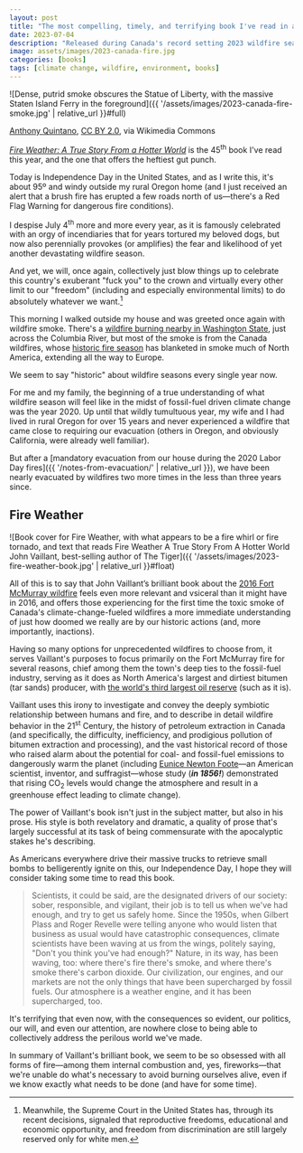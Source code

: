 ```yaml
---
layout: post
title: "The most compelling, timely, and terrifying book I've read in a long time"
date: 2023-07-04
description: "Released during Canada's record setting 2023 wildfire season, John Vaillant’s book about a 2016 Canada wildfire—and the many combustive factors that led to it—is among the most compelling books I've read in a long time."
image: assets/images/2023-canada-fire.jpg
categories: [books]
tags: [climate change, wildfire, environment, books]
---
```


![Dense, putrid smoke obscures the Statue of Liberty, with the massive Staten Island Ferry in the foreground]({{ '/assets/images/2023-canada-fire-smoke.jpg' | relative_url }}#full)
<figcaption><a href="https://commons.wikimedia.org/wiki/File:Quebec_Canada_Wildfire_Smoke_Consumes_New_Jersey_and_New_York_City_June_7_2023_-_52959378738.jpg">Anthony Quintano</a>, <a href="https://creativecommons.org/licenses/by/2.0">CC BY 2.0</a>, via Wikimedia Commons</figcaption>

<cite><a href="https://www.penguinrandomhouse.com/books/554938/fire-weather-by-john-vaillant/">Fire Weather: A True Story From a Hotter World</a></cite> is the 45<sup>th</sup> book I've read this year, and the one that offers the heftiest gut punch.

Today is Independence Day in the United States, and as I write this, it's about 95º and windy outside my rural Oregon home (and I just received an alert that a brush fire has erupted a few roads north of us—there's a Red Flag Warning for dangerous fire conditions). 

I despise July 4<sup>th</sup> more and more every year, as it is famously celebrated with an orgy of incendiaries that for years tortured my beloved dogs, but now also perennially provokes (or amplifies) the fear and likelihood of yet another devastating wildfire season. 

And yet, we will, once again, collectively just blow things up to celebrate this country's exuberant "fuck you" to the crown and virtually every other limit to our "freedom" (including and especially environmental limits) to do absolutely whatever we want.[^1]

[^1]: Meanwhile, the Supreme Court in the United States has, through its recent decisions, signaled that reproductive freedoms, educational and economic opportunity, and freedom from discrimination are still largely reserved only for white men.

This morning I walked outside my house and was greeted once again with wildfire smoke. There's a [wildfire burning nearby in Washington State](https://www.oregonlive.com/wildfires/2023/07/wildfire-across-from-hood-river-burns-over-530-acres-with-no-containment-so-far-officials-say.html), just across the Columbia River, but most of the smoke is from the Canada wildfires, whose [historic fire season](https://www.nytimes.com/article/canada-wildfires-what-to-know.html) has blanketed in smoke much of North America, extending all the way to Europe.

We seem to say "historic" about wildfire seasons every single year now.

For me and my family, the beginning of a true understanding of what wildfire season will feel like in the midst of fossil-fuel driven climate change was the year 2020. Up until that wildly tumultuous year, my wife and I had lived in rural Oregon for over 15 years and never experienced a wildfire that came close to requiring our evacuation (others in Oregon, and obviously California, were already well familiar).

But after a [mandatory evacuation from our house during the 2020 Labor Day fires]({{ '/notes-from-evacuation/' | relative_url }}), we have been nearly evacuated by wildfires two more times in the less than three years since.

## Fire Weather

![Book cover for Fire Weather, with what appears to be a fire whirl or fire tornado, and text that reads Fire Weather A True Story From A Hotter World John Vaillant, best-selling author of The Tiger]({{ '/assets/images/2023-fire-weather-book.jpg' | relative_url }}#float)

All of this is to say that John Vaillant’s brilliant book about the [2016 Fort McMurray wildfire](https://en.wikipedia.org/wiki/2016_Fort_McMurray_wildfire) feels even more relevant and vsiceral than it might have in 2016, and offers those experiencing for the first time the toxic smoke of Canada's climate-change-fueled wildfires a more immediate understanding of just how doomed we really are by our historic actions (and, more importantly, inactions).

Having so many options for unprecedented wildfires to choose from, it serves Vaillant's purposes to focus primarily on the Fort McMurray fire for several reasons, chief among them the town's deep ties to the fossil-fuel industry, serving as it does as North America's largest and dirtiest bitumen (tar sands) producer, with [the world's third largest oil reserve](https://www.nationalgeographic.com/environment/article/alberta-canadas-tar-sands-is-growing-but-indigenous-people-fight-back) (such as it is).

Vaillant uses this irony to investigate and convey the deeply symbiotic relationship between humans and fire, and to describe in detail wildfire behavior in the 21<sup>st</sup> Century, the history of petroleum extraction in Canada (and specifically, the difficulty, inefficiency, and prodigious pollution of bitumen extraction and processing), and the vast historical record of those who raised alarm about the potential for coal- and fossil-fuel emissions to dangerously warm the planet (including [Eunice Newton Foote](https://en.wikipedia.org/wiki/Eunice_Newton_Foote)—an American scientist, inventor, and suffragist—whose study (_**in 1856!**_) demonstrated that rising CO<sub>2</sub> levels would change the atmosphere and result in a greenhouse effect leading to climate change).

The power of Vaillant's book isn't just in the subject matter, but also in his prose. His style is both revelatory and dramatic, a quality of prose that's largely successful at its task of being commensurate with the apocalyptic stakes he's describing.

As Americans everywhere drive their massive trucks to retrieve small bombs to belligerently ignite on this, our Independence Day, I hope they will consider taking some time to read this book.

> Scientists, it could be said, are the designated drivers of our society: sober, responsible, and vigilant, their job is to tell us when we've had enough, and try to get us safely home. Since the 1950s, when Gilbert Plass and Roger Revelle were telling anyone who would listen that business as usual would have catastrophic consequences, climate scientists have been waving at us from the wings, politely saying, "Don't you think you've had enough?" Nature, in its way, has been waving, too: where there's fire there's smoke, and where there's smoke there's carbon dioxide. Our civilization, our engines, and our markets are not the only things that have been supercharged by fossil fuels. Our atmosphere is a weather engine, and it has been supercharged, too.

It's terrifying that even now, with the consequences so evident, our politics, our will, and even our attention, are nowhere close to being able to collectively address the perilous world we've made.

In summary of Vaillant's brilliant book, we seem to be so obsessed with all forms of fire—among them internal combustion and, yes, fireworks—that we're unable do what's necessary to avoid burning ourselves alive, even if we know exactly what needs to be done (and have for some time).

